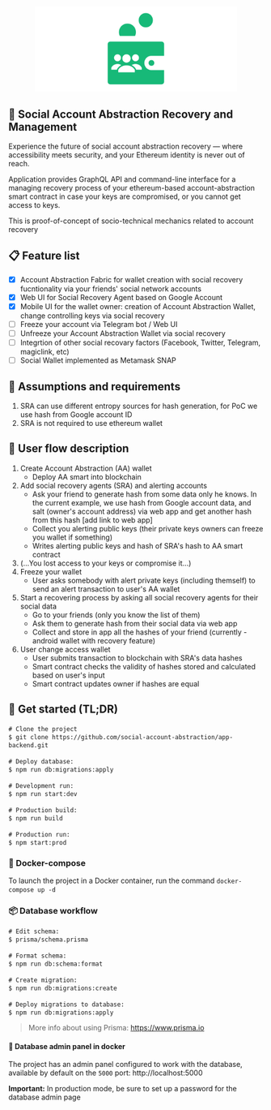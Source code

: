 <p align="center">
  <img src=".github/logo.png" width="400" alt="SAARM logo" />
</p>

## 🍄 Social Account Abstraction Recovery and Management

Experience the future of social account abstraction recovery — where accessibility meets security, and your Ethereum identity is never out of reach.

Application provides GraphQL API and command-line interface for a managing recovery process of your ethereum-based
account-abstraction smart contract in case your keys are compromised, or you cannot get access to keys.

This is proof-of-concept of socio-technical mechanics related to account recovery

## 📋 Feature list

- [x] Account Abstraction Fabric for wallet creation with social recovery fucntionality via your friends' social network accounts
- [x] Web UI for Social Recovery Agent based on Google Account
- [x] Mobile UI for the wallet owner: creation of Account Abstraction Wallet, change controlling keys via social recovery
- [ ] Freeze your account via Telegram bot / Web UI
- [ ] Unfreeze your Account Abstraction Wallet via social recovery 
- [ ] Integrtion of other social recovary factors (Facebook, Twitter, Telegram, magiclink, etc)
- [ ] Social Wallet implemented as Metamask SNAP

## 🥕 Assumptions and requirements

1. SRA can use different entropy sources for hash generation, for PoC we use hash from Google account ID
2. SRA is not required to use ethereum wallet

## 🧊 User flow description

1. Create Account Abstraction (AA) wallet
    - Deploy AA smart into blockchain
1. Add social recovery agents (SRA) and alerting accounts
    - Ask your friend to generate hash from some data only he knows. In the current example, we use hash from Google
    account data, and salt (owner's account address) via web app and get another hash from this
    hash [add link to web app]
    - Collect you alerting public keys (their private keys owners can freeze you wallet if something)
    - Writes alerting public keys and hash of SRA's hash to AA smart contract
1. (...You lost access to your keys or compromise it...)
1. Freeze your wallet
    - User asks somebody with alert private keys (including themself) to send an alert transaction to user's AA wallet
1. Start a recovering process by asking all social recovery agents for their social data
    - Go to your friends (only you know the list of them)
    - Ask them to generate hash from their social data via web app
    - Collect and store in app all the hashes of your friend (currently - android wallet with recovery feature)
1. User change access wallet
    - User submits transaction to blockchain with SRA's data hashes
    - Smart contract checks the validity of hashes stored and calculated based on user's input
    - Smart contract updates owner if hashes are equal

## 📃 Get started (TL;DR)

```shell
# Clone the project
$ git clone https://github.com/social-account-abstraction/app-backend.git

# Deploy database: 
$ npm run db:migrations:apply

# Development run: 
$ npm run start:dev

# Production build: 
$ npm run build

# Production run: 
$ npm start:prod
```

### 🥡 Docker-compose

To launch the project in a Docker container, run the command `docker-compose up -d`

### 📦 Database workflow

```shell
# Edit schema: 
$ prisma/schema.prisma

# Format schema: 
$ npm run db:schema:format

# Create migration: 
$ npm run db:migrations:create

# Deploy migrations to database: 
$ npm run db:migrations:apply
```

> More info about using Prisma: https://www.prisma.io

#### 🔑 Database admin panel in docker

The project has an admin panel configured to work with the database, available by default on the `5000`
port: http://localhost:5000

**Important:** In production mode, be sure to set up a password for the database admin page
